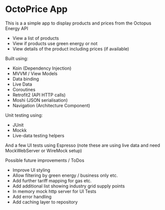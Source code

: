 # OctoPrice App

This is a a simple app to display products and prices from the Octopus Energy API

- View a list of products
- View if products use green energy or not
- View details of the product including prices (if available)

Built using:

- Koin (Dependency Injection)
- MVVM / View Models
- Data binding
- Live Data 
- Coroutines
- Retrofit2 (API HTTP calls)
- Moshi (JSON serialisation)
- Navigation (Architecture Component)

Unit testing using:

- JUnit
- Mockk
- Live-data testing helpers

And a few UI tests using Espresso (note these are using live data and need MockWebServer or WireMock setup)

Possible future improvements / ToDos

- Improve UI styling 
- Allow filtering by green energy / business only etc.
- Add further tariff mapping for gas etc.
- Add additional list showing industry grid supply points
- In memory mock http server for UI Tests 
- Add error handling
- Add caching layer to repository



